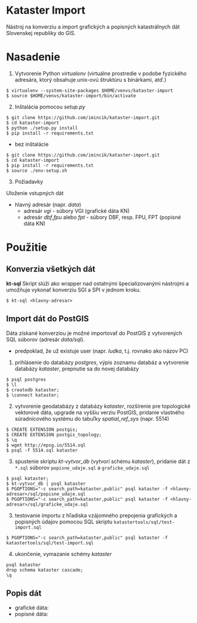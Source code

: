 # Kataster Import
Nástroj na konverziu a import grafických a popisných katastrálnych dát Slovenskej republiky do GIS.

# Nasadenie
1. Vytvorenie Python *virtualenv* (virtuálne prostredie v podobe fyzického adresára, ktorý obsahuje unix-ovú štruktúru s binárkami, atď.)

```
$ virtualenv --system-site-packages $HOME/venvs/kataster-import
$ source $HOME/venvs/kataster-import/bin/activate
```

2. Inštalácia pomocou *setup.py*

```
$ git clone https://github.com/imincik/kataster-import.git
$ cd kataster-import
$ python ./setup.py install
$ pip install -r requirements.txt
````

* bez inštalácie

```
$ git clone https://github.com/imincik/kataster-import.git
$ cd kataster-import
$ pip install -r requirements.txt
$ source ./env-setup.sh
```

3. Požiadavky

Uloženie vstupných dát
 * hlavný adresár (napr. *data*)
   * adresár *vgi*                   - súbory VGI (grafické dáta KN)
   * adresár *dbf*,*fpu* alebo *fpt* - súbory DBF, resp. FPU, FPT (popisné dáta KN)

# Použitie

## Konverzia všetkých dát
**kt-sql**
Skript slúži ako wrapper nad ostatnými špecializovanými nástrojmi a umožňuje vykonať konverziu SGI a SPI v jednom kroku. 

```
$ kt-sql <hlavny-adresar>
```

## Import dát do PostGIS
Dáta získané konverziou je možné importovať do PostGIS z vytvorených SQL súborov (adresár *data/sql*).

* predpoklad, že už existuje user (napr. *ludka*, t.j. rovnako ako názov PC)

1. prihlásenie do databázy *postgres*, výpis zoznamu databáz a vytvorenie databázy *kataster*, prepnutie sa do novej databázy

```
$ psql postgres
$ \l
$ createdb kataster;
$ \connect kataster;
```

2. vytvorenie geodatabázy z databázy *kataster*, rozšírenie pre topologické vektorové dáta, upgrade na vyššiu verziu PostGIS, pridanie vlastného súradnicového systému do tabuľky *spatial_ref_sys* (napr. 5514)

```
$ CREATE EXTENSION postgis;
$ CREATE EXTENSION postgis_topology;
$ \q
$ wget http://epsg.io/5514.sql
$ psql -f 5514.sql kataster
```

3. spustenie skriptu *kt-vytvor_db* (vytvorí schému *kataster*), pridanie dát
z `*.sql` súborov `popisne_udaje.sql` a `graficke_udaje.sql`

```
$ psql kataster;
$ kt-vytvor_db | psql kataster
$ PGOPTIONS="-c search_path=kataster,public" psql kataster -f <hlavny-adresar>/sql/popisne_udaje.sql
$ PGOPTIONS="-c search_path=kataster,public" psql kataster -f <hlavny-adresar>/sql/graficke_udaje.sql
```

3. testovanie importu z hľadiska vzájomného prepojenia grafických a popisných údajov pomocou SQL skriptu `katastertools/sql/test-import.sql`
```
$ PGOPTIONS="-c search_path=kataster,public" psql kataster -f katastertools/sql/test-import.sql
```

4. ukončenie, vymazanie schémy *kataster*

```
psql kataster
drop schema kataster cascade;
\q
```

## Popis dát

* grafické dáta: 
* popisné dáta: 

